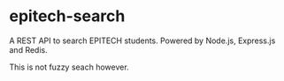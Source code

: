 # epitech-search

A REST API to search EPITECH students. Powered by Node.js, Express.js
and Redis.

This is not fuzzy seach however.
